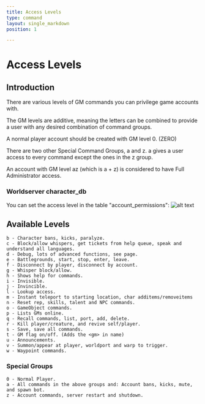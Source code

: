 ```yaml
---
title: Access Levels
type: command
layout: single_markdown
position: 1

---
```

# Access Levels

## Introduction
There are various levels of GM commands you can privilege game accounts with.

The GM levels are additive, meaning the letters can be combined to provide a user with any desired combination of command groups.

A normal player account should be created with GM level 0. (ZERO)

There are two other Special Command Groups, a and z. a gives a user access to every command except the ones in the z group.

An account with GM level az (which is a + z) is considered to have Full Administrator access.


### Worldserver character_db
You can set the access level in the table "account_permissions":
![alt text](/Wiki/images/world_icon_s.jpg "Worldserver logo")


## Available Levels
    b - Character bans, kicks, paralyze.
    c - Block/allow whispers, get tickets from help queue, speak and understand all languages.
    d - Debug, lots of advanced functions, see page.  
    e - Battlegrounds, start, stop, enter, leave.
    f - Disconnect by player, disconnect by account.
    g - Whisper block/allow.
    h - Shows help for commands.
    i - Invisible.
    j - Invincible.
    l - Lookup access.
    m - Instant teleport to starting location, char additems/removeitems
    n - Reset rep, skills, talent and NPC commands.
    o - GameObject commands.
    p - Lists GMs online.
    q - Recall commands, list, port, add, delete.
    r - Kill player/creature, and revive self/player.
    s - Save, save all commands.
    t - GM flag on/off. (Adds the <gm> in name)
    u - Announcements.
    v - Summon/appear at player, worldport and warp to trigger.
    w - Waypoint commands.

### Special Groups
    0 - Normal Player.
    a - All commands in the above groups and: Account bans, kicks, mute, and spawn bot.
    z - Account commands, server restart and shutdown.
